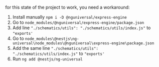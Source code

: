 for this state of the project to work, you need a workaround:

1. Install manually `npm i -D @nguniversal/express-engine`
2. Go to `node_modules/@nguniversal/express-engine/package.json`
3. Add line `"./schematics/utils": "./schematics/utils/index.js"` to `"exports'`
4. Go to `node_modules\@nestjs\ng-universal\node_modules\@nguniversal\express-engine\package.json`
5. Add the same line `"./schematics/utils": "./schematics/utils/index.js"` to `"exports'`
6. Run `ng add @nestjs/ng-universal`
